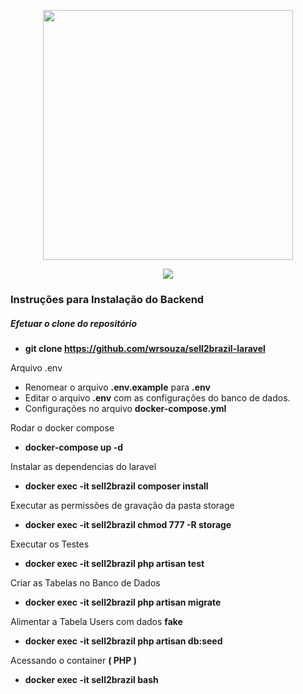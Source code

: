 <p align="center"><a href="https://laravel.com" target="_blank"><img src="https://raw.githubusercontent.com/laravel/art/master/logo-lockup/5%20SVG/2%20CMYK/1%20Full%20Color/laravel-logolockup-cmyk-red.svg" width="400"></a></p>

<p align="center">
<img src="https://github.com/wrsouza/sell2brazil-laravel/workflows/ci-php/badge.svg">
</p>

### Instruções para Instalação do Backend

##### Efetuar o clone do repositório
- <b>git clone https://github.com/wrsouza/sell2brazil-laravel</b>

Arquivo .env

- Renomear o arquivo <b>.env.example</b> para <b>.env</b>
- Editar o arquivo <b>.env</b> com as configurações do banco de dados.
- Configurações no arquivo <b>docker-compose.yml</b>

Rodar o docker compose

- <b>docker-compose up -d</b>

Instalar as dependencias do laravel

- <b>docker exec -it sell2brazil composer install</b>

Executar as permissões de gravação da pasta storage

- <b>docker exec -it sell2brazil chmod 777 -R storage</b>

Executar os Testes

- <b>docker exec -it sell2brazil php artisan test</b>

Criar as Tabelas no Banco de Dados

- <b>docker exec -it sell2brazil php artisan migrate</b>

Alimentar a Tabela Users com dados <b>fake</b>

- <b>docker exec -it sell2brazil php artisan db:seed</b>

Acessando o container <b>( PHP )</b>

- <b>docker exec -it sell2brazil bash</b>

